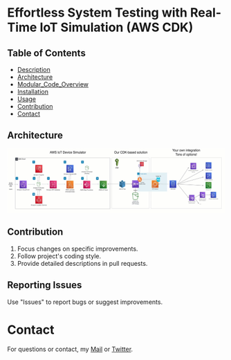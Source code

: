 # Effortless System Testing with Real-Time IoT Simulation (AWS CDK)
 
## Table of Contents  

- [Description](#description)
- [Architecture](#architecture)
- [Modular_Code_Overview](#modular_code_overview)
- [Installation](#installation)
- [Usage](#usage) 
- [Contribution](#contribution)
- [Contact](#contact)


## Architecture

![diagram](https://github.com/diegovillatoromx/Real-Time-IoT-Simulation/blob/main/architecture.png)

## Contribution
  1. Focus changes on specific improvements.
  2. Follow project's coding style.
  3. Provide detailed descriptions in pull requests.
     
## Reporting Issues
  Use "Issues" to report bugs or suggest improvements.
  
# Contact
For questions or contact, my [Mail](diegovillatormx@gmail.com) or [Twitter](https://twitter.com/diegovillatomx). 


  
